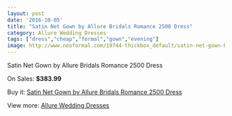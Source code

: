 ```yaml
---
layout: post
date: '2016-10-05'
title: "Satin Net Gown by Allure Bridals Romance 2500 Dress"
category: Allure Wedding Dresses
tags: ["dress","cheap","formal","gown","evening"]
image: http://www.neoformal.com/19744-thickbox_default/satin-net-gown-by-allure-bridals-romance-2500-dress.jpg
---
```

Satin Net Gown by Allure Bridals Romance 2500 Dress

On Sales: **$383.99**
<a href="https://www.neoformal.com/en/allure-wedding-dresses-2014/6308-satin-net-gown-by-allure-bridals-romance-2500-dress.html"><amp-img layout="responsive" width="600" height="600" src="//www.neoformal.com/19744-thickbox_default/satin-net-gown-by-allure-bridals-romance-2500-dress.jpg" alt="Satin Net Gown by Allure Bridals Romance 2500 Dress 0" /></a>
<a href="https://www.neoformal.com/en/allure-wedding-dresses-2014/6308-satin-net-gown-by-allure-bridals-romance-2500-dress.html"><amp-img layout="responsive" width="600" height="600" src="//www.neoformal.com/19745-thickbox_default/satin-net-gown-by-allure-bridals-romance-2500-dress.jpg" alt="Satin Net Gown by Allure Bridals Romance 2500 Dress 1" /></a>
<a href="https://www.neoformal.com/en/allure-wedding-dresses-2014/6308-satin-net-gown-by-allure-bridals-romance-2500-dress.html"><amp-img layout="responsive" width="600" height="600" src="//www.neoformal.com/19746-thickbox_default/satin-net-gown-by-allure-bridals-romance-2500-dress.jpg" alt="Satin Net Gown by Allure Bridals Romance 2500 Dress 2" /></a>

Buy it: [Satin Net Gown by Allure Bridals Romance 2500 Dress](https://www.neoformal.com/en/allure-wedding-dresses-2014/6308-satin-net-gown-by-allure-bridals-romance-2500-dress.html "Satin Net Gown by Allure Bridals Romance 2500 Dress")

View more: [Allure Wedding Dresses](https://www.neoformal.com/en/82-allure-wedding-dresses-2014 "Allure Wedding Dresses")